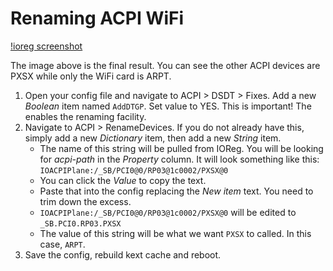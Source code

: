 # Renaming ACPI WiFi

[!ioreg screenshot](https://i.imgur.com/9kMxG2A.png)

The image above is the final result. You can see the other ACPI devices are PXSX while only the WiFi card is ARPT.

1. Open your config file and navigate to ACPI > DSDT > Fixes. Add a new *Boolean* item named `AddDTGP`. Set value to YES. This is important! The enables the renaming facility.
2. Navigate to ACPI > RenameDevices. If you do not already have this, simply add a new *Dictionary* item, then add a new *String* item.
    * The name of this string will be pulled from IOReg. You will be looking for *acpi-path* in the *Property* column. It will look something like this: `IOACPIPlane:/_SB/PCI0@0/RP03@1c0002/PXSX@0`
    * You can click the *Value* to copy the text.
    * Paste that into the config replacing the *New item* text. You need to trim down the excess.
    * `IOACPIPlane:/_SB/PCI0@0/RP03@1c0002/PXSX@0` will be edited to `_SB.PCI0.RP03.PXSX`
    * The value of this string will be what we want `PXSX` to called. In this case, `ARPT`.
3. Save the config, rebuild kext cache and reboot.
